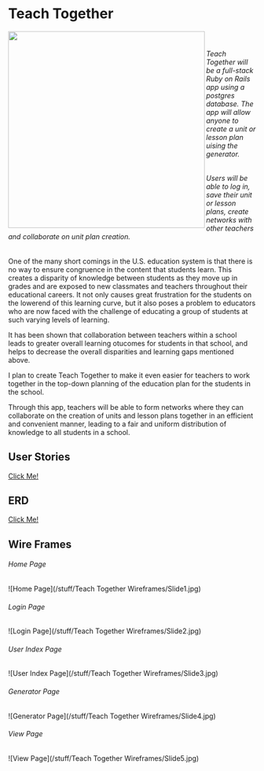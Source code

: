 # Teach Together

<a href="url"><img src="https://media.giphy.com/media/eU8DnmsUVINgI/giphy.gif" align="left" height="400" width="400" ></a><br>  

###### Teach Together will be a full-stack Ruby on Rails app using a postgres database. The app will allow anyone to create a unit or lesson plan uising the generator.
###### Users will be able to log in, save their unit or lesson plans, create networks with other teachers and collaborate on unit plan creation.

One of the many short comings in the U.S. education system is that there is no way to ensure congruence in the content that students learn. This creates a disparity of knowledge between students as they move up in grades and are exposed to new classmates and teachers throughout their educational careers. It not only causes great frustration for the students on the lowerend of this learning curve, but it also poses a problem to educators who are now faced with the challenge of educating a group of students at such varying levels of learning.

It has been shown that collaboration between teachers within a school leads to greater overall learning otucomes for students in that school, and helps to decrease the overall disparities and learning gaps mentioned above.

I plan to create Teach Together to make it even easier for teachers to work together in the top-down planning of the education plan for the students in the school.

Through this app, teachers will be able to form networks where they can collaborate on the creation of units and lesson plans together in an efficient and convenient manner, leading to a fair and uniform distribution of knowledge to all students in a school.

## User Stories
<a href="https://github.com/tayb18/teachtogether/blob/master/userstories.md">Click Me!</a>


## ERD
<a href="">Click Me!</a>


## Wire Frames

###### Home Page
![Home Page](/stuff/Teach Together Wireframes/Slide1.jpg)

###### Login Page
![Login Page](/stuff/Teach Together Wireframes/Slide2.jpg)

###### User Index Page
![User Index Page](/stuff/Teach Together Wireframes/Slide3.jpg)

###### Generator Page
![Generator Page](/stuff/Teach Together Wireframes/Slide4.jpg)

###### View Page
![View Page](/stuff/Teach Together Wireframes/Slide5.jpg)
